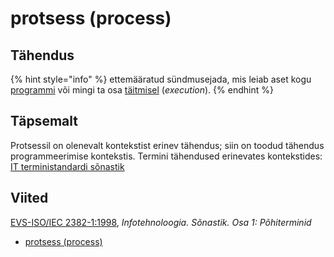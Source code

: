 # protsess \(process\)

## Tähendus

{% hint style="info" %}
 ettemääratud sündmusejada, mis leiab aset kogu [programmi](programm-program.md) või mingi ta osa [täitmisel](taeitmine-execution.md) \(_execution_\).
{% endhint %}

## Täpsemalt

Protsessil on olenevalt kontekstist erinev tähendus; siin on toodud tähendus programmeerimise kontekstis. Termini tähendused erinevates kontekstides: [IT terministandardi sõnastik](http://www.eki.ee/dict/its/index.cgi?Q=protsess&F=M&C06=et&C01=1&C10=1)

## Viited

[EVS-ISO/IEC 2382-1:1998](https://www.evs.ee/et/evs-iso-iec-2382-1-1998), _Infotehnoloogia. Sõnastik. Osa 1: Põhiterminid_

* [protsess \(process\)](http://www.eki.ee/dict/its/index.cgi?Q=D05F64CB-6C03-1014-88DC-FC5F0DBED45A&F=GUID&C01=1&C02=0&C10=1)

